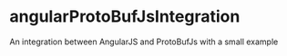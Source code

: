 # angularProtoBufJsIntegration
An integration between AngularJS and ProtoBufJs with a small example
